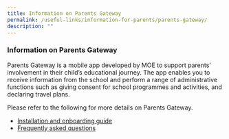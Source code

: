 ```yaml
---
title: Information on Parents Gateway
permalink: /useful-links/information-for-parents/parents-gateway/
description: ""
---
```


### **Information on Parents Gateway**
Parents Gateway is a mobile app developed by MOE to support parents’ involvement in their child’s educational journey. The app enables you to receive information from the school and perform a range of administrative functions such as giving consent for school programmes and activities, and declaring travel plans.

Please refer to the following for more details on Parents Gateway.
*   [Installation and onboarding guide](/files/Onboarding%20on%20PG.pdf)
*   [Frequently asked questions](https://pg.moe.edu.sg/faq)